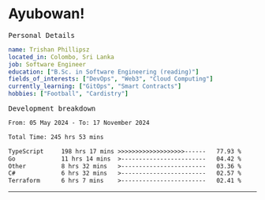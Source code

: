 # Ayubowan!

<samp>Personal Details</samp>

```yaml
name: Trishan Phillipsz
located_in: Colombo, Sri Lanka
job: Software Engineer
education: ["B.Sc. in Software Engineering (reading)"]
fields_of_interests: ["DevOps", "Web3", "Cloud Computing"]
currently_learning: ["GitOps", "Smart Contracts"]
hobbies: ["Football", "Cardistry"]
```

<samp>Development breakdown</samp>

<!--START_SECTION:waka-->

```txt
From: 05 May 2024 - To: 17 November 2024

Total Time: 245 hrs 53 mins

TypeScript     198 hrs 17 mins >>>>>>>>>>>>>>>>>>>------   77.93 %
Go             11 hrs 14 mins  >------------------------   04.42 %
Other          8 hrs 32 mins   >------------------------   03.36 %
C#             6 hrs 32 mins   >------------------------   02.57 %
Terraform      6 hrs 7 mins    >------------------------   02.41 %
```

<!--END_SECTION:waka-->

---
